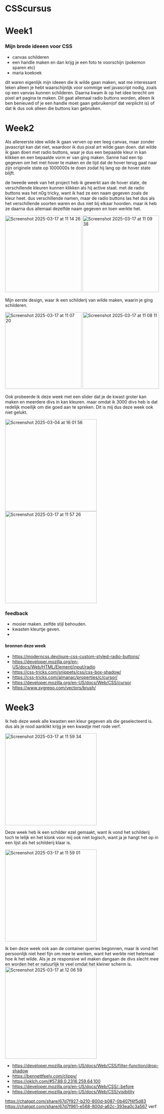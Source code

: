 # CSScursus

# Week1 

### Mijn brede ideeen voor CSS
* canvas schilderen
* een handle maken en dan krijg je een foto te voorschijn (pokemon sparen etc)
* maria koekoek 


dit waren eigenlijk mijn ideeen die ik wilde gaan maken, wat me interessant leken alleen je hebt waarschijnlijk voor sommige wel javascript nodig, zoals op een vanvas kunnen schilderen. Daarna kwam ik op het idee terecht om pixel art pagina te maken. Dit gaat allemaal radio buttons worden, alleen ik ben benieuwd of je een handle moet gaan gebruiken(of dat verplicht is) of dat ik dus ook alleen die buttons kan gebruiken. 


# Week2
Als allereerste idee wilde ik gaan verven op een leeg canvas, maar zonder javascript kan dat niet, waardoor ik dus pixal art wilde gaan doen. dat wilde ik gaan doen met radio buttons, waar je dus een bepaalde kleur in kan klikken en een bepaalde vorm er van ging maken. Sanne had een tip gegeven om het met hover te maken en de tijd dat de hover terug gaat naar zijn originele state op 1000000s te doen zodat hij lang op de hover state blijft. 

de tweede week van het project heb ik gewerkt aan de hover state, de verschillende kleuren kunnen klikken als hij active staat.
met de radio buttons was het n0g tricky, want ik had ze een naam gegeven zoals de kleur heet. dus verschillende namen, maar de radio buttons las het dus als het verschillende soorten waren en dus niet bij elkaar hoorden. maar ik heb ze daarna dus allemaal dezelfde naam gegeven en toen werkte het. 

<img height="250" alt="Screenshot 2025-03-17 at 11 14 26" src="https://github.com/user-attachments/assets/f083a35f-46af-45f4-909b-70a9fa7fead9" />

<img height="250" alt="Screenshot 2025-03-17 at 11 09 38" src="https://github.com/user-attachments/assets/27978341-7b2c-4df8-9902-81b10689e2d9" />


Mijn eerste design, waar ik een schilderij van wilde maken, waarin je ging schilderen. 

<img height="250" alt="Screenshot 2025-03-17 at 11 07 20" src="https://github.com/user-attachments/assets/ad2c552b-2ff1-4c01-a478-48f4bb0ada59" />

<img height="250" alt="Screenshot 2025-03-17 at 11 08 11" src="https://github.com/user-attachments/assets/ce5a7b55-4dda-45d5-b9bf-8cde75336522" />

Ook probeerde ik deze week met een slider dat je de kwast groter kan maken en meerdere divs in kan kleuren. maar omdat ik 3000 divs heb is dat redelijk moeilijk om die goed aan te spreken. Dit is mij dus deze week ook niet gelukt.

<img height="300" alt="Screenshot 2025-03-04 at 16 01 56" src="https://github.com/user-attachments/assets/a6e76ac6-544e-4978-845c-57f0d06f49e1" />

<img height="300" alt="Screenshot 2025-03-17 at 11 57 26" src="https://github.com/user-attachments/assets/5ab6707a-69d5-4e7b-9e7d-a706d98d3a7b" />

### feedback

- mooier maken. zelfde stijl behouden. 
- kwasten kleurtje geven.
- 

#### bronnen deze week

* https://moderncss.dev/pure-css-custom-styled-radio-buttons/
* https://developer.mozilla.org/en-US/docs/Web/HTML/Element/input/radio
* https://css-tricks.com/snippets/css/css-box-shadow/
* https://css-tricks.com/almanac/properties/c/cursor/
* https://developer.mozilla.org/en-US/docs/Web/CSS/cursor
* https://www.svgrepo.com/vectors/brush/


# Week3

Ik heb deze week alle kwasten een kleur gegeven als die geselecteerd is. dus als je rood aanklikt krijg je een kwastje met rode verf. 

<img height="300" alt="Screenshot 2025-03-17 at 11 59 34" src="https://github.com/user-attachments/assets/a9d7cf02-f269-4b41-a478-c9f791df187e" />


Deze week heb ik een schilder ezel gemaakt, want ik vond het schilderij toch te lelijk en het klonk voor mij ook niet logisch, want ja je hangt het op in een lijst als het schilderij klaar is.

<img height="300" alt="Screenshot 2025-03-17 at 11 59 01" src="https://github.com/user-attachments/assets/5ebe9e95-e004-4afb-8785-c9ba466a546c" />

Ik ben deze week ook aan de container queries begonnen, maar ik vond het persoonlijk niet heel fijn om mee te werken, want het werkte niet helemaal hoe ik het wilde. Als je ze responsive wil maken dangaan de divs slecht mee en worden het er natuurlijk te veel omdat het kleiner scherm is. 
<img height="300" alt="Screenshot 2025-03-17 at 12 06 59" src="https://github.com/user-attachments/assets/68993b6c-6e47-47a0-91ea-09348a6e1b90" />


* https://developer.mozilla.org/en-US/docs/Web/CSS/filter-function/drop-shadow
* https://bennettfeely.com/clippy/
* https://oklch.com/#57.88,0.2316,259.64,100
* https://developer.mozilla.org/en-US/docs/Web/CSS/::before
* https://developer.mozilla.org/en-US/docs/Web/CSS/visibility


https://chatgpt.com/share/67d7f927-b210-800d-b087-0b407f4f5d83
https://chatgpt.com/share/67d7f961-e568-800d-a62c-393ea0c3a567 verf
